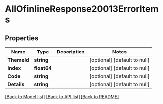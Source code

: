 # AllOfinlineResponse20013ErrorItems

## Properties
Name | Type | Description | Notes
------------ | ------------- | ------------- | -------------
**ThemeId** | **string** |  | [optional] [default to null]
**Index** | **float64** |  | [optional] [default to null]
**Code** | **string** |  | [optional] [default to null]
**Details** | **string** |  | [optional] [default to null]

[[Back to Model list]](../README.md#documentation-for-models) [[Back to API list]](../README.md#documentation-for-api-endpoints) [[Back to README]](../README.md)

